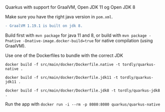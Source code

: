 Quarkus with support for GraalVM, Open JDK 11 og Open JDK 8

Make sure you have the right java version in `pom.xml`.

```diff
- GraalVM 1.19.1 is built on jdk 8. 
``` 

Build first with `mvn package` for java 11 and 8, or build with 
`mvn package -Pnative -Dnative-image.docker-build=true` for native compilation (using GraalVM).

Use one of the Dockerfiles to bundle with the correct JDK

`docker build -f src/main/docker/Dockerfile.native -t tordly/quarkus-native .`

`docker build -f src/main/docker/Dockerfile.jdk11 -t tordly/quarkus-jdk11 .`

`docker build -f src/main/docker/Dockerfile.jdk8 -t tordly/quarkus-jdk8 .`

Run the app with `docker run -i --rm -p 8080:8080 quarkus/quarkus-native`
